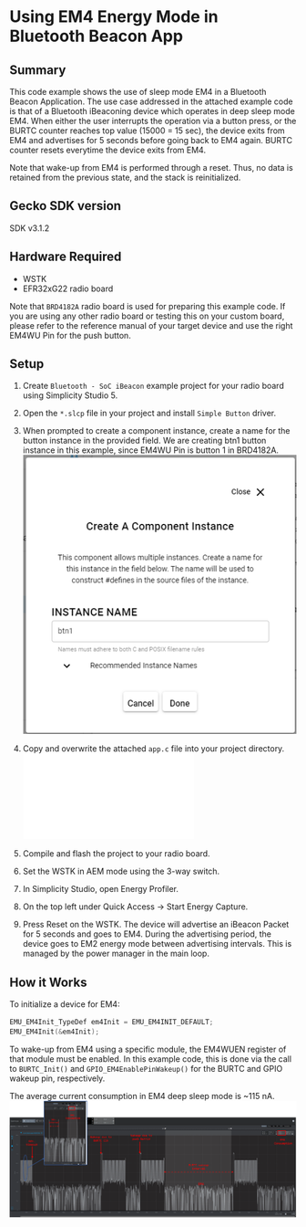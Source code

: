 # Using EM4 Energy Mode in Bluetooth Beacon App

## Summary ##
This code example shows the use of sleep mode EM4 in a Bluetooth Beacon Application. The use case addressed in the attached example code is that of a Bluetooth iBeaconing device which operates in deep sleep mode EM4. When either the user interrupts the operation via a button press, or the BURTC counter reaches top value (15000 = 15 sec), the device exits from EM4 and advertises for 5 seconds before going back to EM4 again. BURTC counter resets everytime the device exits from EM4.

Note that wake-up from EM4 is performed through a reset. Thus, no data is retained from the previous state, and the stack is reinitialized. 

## Gecko SDK version ##

SDK v3.1.2

## Hardware Required ##
- WSTK
- EFR32xG22 radio board 
  
Note that `BRD4182A` radio board is used for preparing this example code. If you are using any other radio board or testing this on your custom board, please refer to the reference manual of your target device and use the right EM4WU Pin for the push button.

## Setup ##

1. Create `Bluetooth - SoC iBeacon` example project for your radio board using Simplicity Studio 5.
2. Open the `*.slcp` file in your project and install `Simple Button` driver.
3. When prompted to create a component instance, create a name for the button instance in the provided field. We are creating btn1 button instance in this example, since EM4WU Pin is button 1 in BRD4182A. 
    ![button 1 instance](./images/create-btn-instance.png)

4. Copy and overwrite the attached `app.c` file into your project directory.
   ![app.c](./src/app.c)
5. Compile and flash the project to your radio board.
6. Set the WSTK in AEM mode using the 3-way switch.
7. In Simplicity Studio, open Energy Profiler.
8. On the top left under Quick Access -> Start Energy Capture.
9. Press Reset on the WSTK. The device will advertise an iBeacon Packet for 5 seconds and goes to EM4. During the advertising period, the device goes to EM2 energy mode between advertising intervals. This is managed by the power manager in the main loop.

## How it Works ##

To initialize a device for EM4:

```C
EMU_EM4Init_TypeDef em4Init = EMU_EM4INIT_DEFAULT;
EMU_EM4Init(&em4Init);
```

To wake-up from EM4 using a specific module, the EM4WUEN register of that module must be enabled. In this example code, this is done via the call to  `BURTC_Init()` and `GPIO_EM4EnablePinWakeup()` for the BURTC and GPIO wakeup pin, respectively.

The average current consumption in EM4 deep sleep mode is ~115 nA.
![](images/energy-profile.png)
